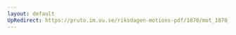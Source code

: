 ```yaml
---
layout: default
UpRedirect: https://pruto.im.uu.se/riksdagen-motions-pdf/1870/mot_1870__ak__187/mot_1870__ak__187-009.pdf
---
```

